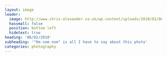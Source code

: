```yaml
---
layout: image
leader:
  image: http://www.chris-alexander.co.uk/wp-content/uploads/2010/02/060210small.jpg
  hassmall: false
  position: bottom left
  hidetext: true
heading: '06/02/2010'
subheading: '"Om nom nom" is all I have to say about this photo'
categories: photography
---
```

